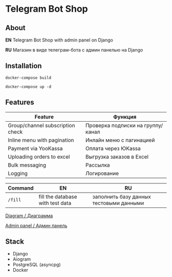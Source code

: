 # Telegram Bot Shop
## About
**EN**
Telegram Bot Shop with admin panel on Django

**RU**
Магазин в виде телеграм-бота с админ панелью на Django

## Installation
`docker-compose build`

`docker-compose up -d`

## Features 
| Feature | Функция |
| - | - |
| Group/channel subscription check | Проверка подписки на группу/канал |
| Inline menu with pagination | Инлайн меню с пагинацией |
| Payment via YooKassa | Оплата через ЮKassa |
| Uploading orders to excel | Выгрузка заказов в Excel |
| Bulk messaging | Рассылка |
| Logging | Логирование |

| Command | EN | RU |
| - | - | - |
| `/fill` | fill the database with test data | заполнить базу данных тестовыми данными |

[Diagram / Диаграмма](https://ibb.co/jHwyQkw)

[Admin panel / Админ панель](http://localhost:8000/admin/)

## Stack
- Django
- Aiogram
- PostgreSQL (asyncpg)
- Docker

